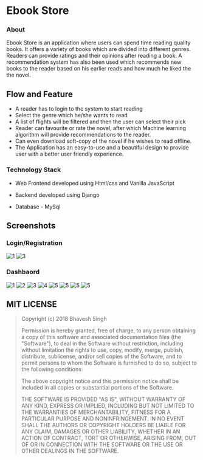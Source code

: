 # Ebook Store

### About

Ebook Store is an application where users can spend time reading quality books. It offers a variety of books which are divided into different genres. Readers can provide ratings and their opinions after reading a book. A recommendation system has also been used which recommends new books to the reader based on his earlier reads and how much he liked the the novel.

## Flow and Feature

- A reader has to login to the system to start reading
- Select the genre which he/she wants to read
- A list of flights will be filtered and then the user can select their pick
- Reader can favourite or rate the novel, after which Machine learning algorithm will provide recommendations to the reader.
- Can even download soft-copy of the novel if he wishes to read offline.
- The Application has an easy-to-use and a beautiful design to provide user with a better user friendly experience.

### Technology Stack

- Web Frontend developed using Html/css and Vanilla JavaScript

- Backend developed using Django

- Database - MySql

## Screenshots

### Login/Registration

![1](images/1.png)
![3](images/2.png)

### Dashbaord

![1](images/3.png)
![2](images/4.png)
![3](images/5.png)
![4](images/6.png)
![5](images/7.png)
![5](images/8.png)
![5](images/9.png)
![5](images/10.png)

## MIT LICENSE

> Copyright (c) 2018 Bhavesh Singh
>
> Permission is hereby granted, free of charge, to any person obtaining a copy
> of this software and associated documentation files (the "Software"), to deal
> in the Software without restriction, including without limitation the rights
> to use, copy, modify, merge, publish, distribute, sublicense, and/or sell
> copies of the Software, and to permit persons to whom the Software is
> furnished to do so, subject to the following conditions:
>
> The above copyright notice and this permission notice shall be included in all
> copies or substantial portions of the Software.
>
> THE SOFTWARE IS PROVIDED "AS IS", WITHOUT WARRANTY OF ANY KIND, EXPRESS OR
> IMPLIED, INCLUDING BUT NOT LIMITED TO THE WARRANTIES OF MERCHANTABILITY,
> FITNESS FOR A PARTICULAR PURPOSE AND NONINFRINGEMENT. IN NO EVENT SHALL THE
> AUTHORS OR COPYRIGHT HOLDERS BE LIABLE FOR ANY CLAIM, DAMAGES OR OTHER
> LIABILITY, WHETHER IN AN ACTION OF CONTRACT, TORT OR OTHERWISE, ARISING FROM,
> OUT OF OR IN CONNECTION WITH THE SOFTWARE OR THE USE OR OTHER DEALINGS IN THE
> SOFTWARE.
